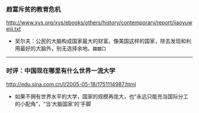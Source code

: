 ### 趋富斥贫的教育危机
http://www.xys.org/xys/ebooks/others/history/contemporary/report/jiaoyuweiji.txt
- 吴尔夫：公民的大脑构成国家最大的财富。像美国这样的国家，除去发现和利用最好的大脑外，别无选择余地。`龖龖囗`
---
### 时评：中国现在哪里有什么世界一流大学
http://edu.sina.com.cn/l/2005-05-18/1751114987.html
- 如果不拥有世界水平的大学，国家的规模再庞大，也“永远只能充当国际分工的小配角”，“当‘大脑国家’的‘手脚